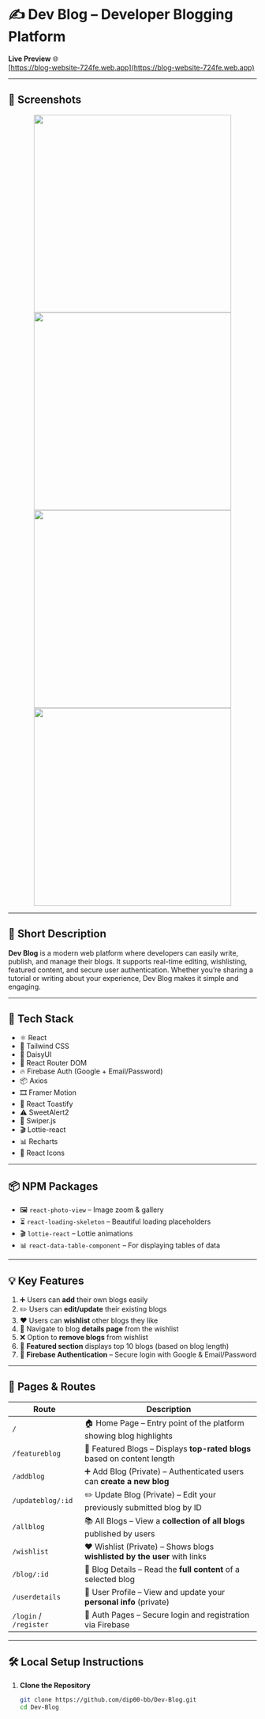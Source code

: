 # ✍️ Dev Blog – Developer Blogging Platform

**Live Preview** 🌐  
[https://blog-website-724fe.web.app](https://blog-website-724fe.web.app)

---

## 📸 Screenshots  
<div align="center">
  <img src="https://github.com/user-attachments/assets/7775bddb-da6e-4e64-bb74-6fdb9d6248e5" width="400"/>
  <img src="https://github.com/user-attachments/assets/c0664ae5-9636-4b99-8b0f-193884873436" width="400"/>
  <img src="https://github.com/user-attachments/assets/e8104594-e413-4d62-b4e8-d30ae64ceef4" width="400"/>
  <img src="https://github.com/user-attachments/assets/5a31c969-0fd4-40de-8ad5-35649b3cb963" width="400"/>
</div>

---

## 🧾 Short Description

**Dev Blog** is a modern web platform where developers can easily write, publish, and manage their blogs. It supports real-time editing, wishlisting, featured content, and secure user authentication. Whether you’re sharing a tutorial or writing about your experience, Dev Blog makes it simple and engaging.

---

## 🚀 Tech Stack  

- ⚛️ React  
- 💨 Tailwind CSS  
- 🌼 DaisyUI  
- 🔁 React Router DOM  
- 🔥 Firebase Auth (Google + Email/Password)  
- 📦 Axios  
- 🎞️ Framer Motion  
- 🔔 React Toastify  
- ⚠️ SweetAlert2  
- 🎠 Swiper.js  
- 🎬 Lottie-react  
- 📊 Recharts  
- 🎨 React Icons  

---

## 📦 NPM Packages  

- 🖼️ `react-photo-view` – Image zoom & gallery  
- ⏳ `react-loading-skeleton` – Beautiful loading placeholders  
- 🎬 `lottie-react` – Lottie animations  
- 📊 `react-data-table-component` – For displaying tables of data

---

## 💡 Key Features  

1. ➕ Users can **add** their own blogs easily  
2. ✏️ Users can **edit/update** their existing blogs  
3. ❤️ Users can **wishlist** other blogs they like  
4. 🔗 Navigate to blog **details page** from the wishlist  
5. ❌ Option to **remove blogs** from wishlist  
6. 🌟 **Featured section** displays top 10 blogs (based on blog length)  
7. 🔐 **Firebase Authentication** – Secure login with Google & Email/Password  

---

## 🧭 Pages & Routes  

| Route               | Description                                                                 |
|---------------------|-----------------------------------------------------------------------------|
| `/`                 | 🏠 Home Page – Entry point of the platform showing blog highlights          |
| `/featureblog`      | 🌟 Featured Blogs – Displays **top-rated blogs** based on content length    |
| `/addblog`          | ➕ Add Blog (Private) – Authenticated users can **create a new blog**        |
| `/updateblog/:id`   | ✏️ Update Blog (Private) – Edit your previously submitted blog by ID        |
| `/allblog`          | 📚 All Blogs – View a **collection of all blogs** published by users        |
| `/wishlist`         | ❤️ Wishlist (Private) – Shows blogs **wishlisted by the user** with links   |
| `/blog/:id`         | 📖 Blog Details – Read the **full content** of a selected blog              |
| `/userdetails`      | 👤 User Profile – View and update your **personal info** (private)          |
| `/login` / `/register` | 🔐 Auth Pages – Secure login and registration via Firebase               |

---

## 🛠️ Local Setup Instructions  

1. **Clone the Repository**  
   ```bash
   git clone https://github.com/dip00-bb/Dev-Blog.git
   cd Dev-Blog



